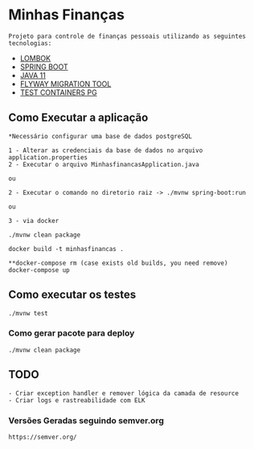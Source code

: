 # Minhas Finanças

```
Projeto para controle de finanças pessoais utilizando as seguintes tecnologias:
```
- [LOMBOK](https://www.testcontainers.org/)
- [SPRING BOOT](https://spring.io/projects/spring-boot)
- [JAVA 11](https://www.oracle.com/br/java/technologies/javase-jdk11-downloads.html)
- [FLYWAY MIGRATION TOOL](https://flywaydb.org/)
- [TEST CONTAINERS PG](https://www.testcontainers.org/)


## Como Executar a aplicação

```
*Necessário configurar uma base de dados postgreSQL

1 - Alterar as credenciais da base de dados no arquivo application.properties
2 - Executar o arquivo MinhasfinancasApplication.java

ou 

2 - Executar o comando no diretorio raiz -> ./mvnw spring-boot:run

ou 

3 - via docker 

./mvnw clean package

docker build -t minhasfinancas .

**docker-compose rm (case exists old builds, you need remove)
docker-compose up
```

## Como executar os testes
```
./mvnw test
```

### Como gerar pacote para deploy 
```
./mvnw clean package
```

## TODO
```
- Criar exception handler e remover lógica da camada de resource
- Criar logs e rastreabilidade com ELK
```

### Versões Geradas seguindo semver.org

```
https://semver.org/
```
